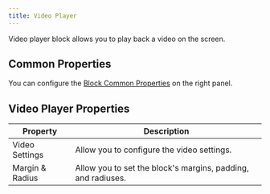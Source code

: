```yaml
---
title: Video Player
---
```


Video player block allows you to play back a video on the screen.

## Common Properties

You can configure the [Block Common Properties](overview#block-common-properties) on the right panel.

## Video Player Properties

| Property | Description |
| -------- | ----------- |
| Video Settings | Allow you to configure the video settings. |
| Margin & Radius | Allow you to set the block's margins, padding, and radiuses. |
